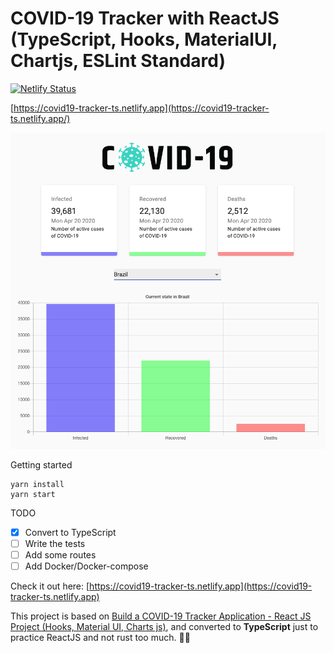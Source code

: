 # COVID-19 Tracker with ReactJS (TypeScript, Hooks, MaterialUI, Chartjs, ESLint Standard)

[![Netlify Status](https://api.netlify.com/api/v1/badges/956a3fba-c554-460c-a432-d1be99cd4c09/deploy-status)](https://app.netlify.com/sites/covid19-tracker-ts/deploys)

[https://covid19-tracker-ts.netlify.app](https://covid19-tracker-ts.netlify.app/)

![COVID-19](./preview.png)

Getting started
```
yarn install
yarn start
```

TODO
- [x] Convert to TypeScript
- [ ] Write the tests
- [ ] Add some routes
- [ ] Add Docker/Docker-compose

Check it out here: [https://covid19-tracker-ts.netlify.app](https://covid19-tracker-ts.netlify.app)

This project is based on [Build a COVID-19 Tracker Application - React JS Project (Hooks, Material UI, Charts js)](https://www.youtube.com/watch?v=khJlrj3Y6Ls), and converted to **TypeScript** just to practice ReactJS and not rust too much. :man_facepalming:
